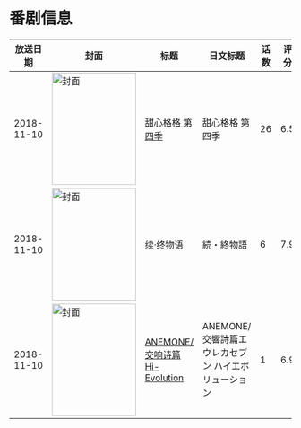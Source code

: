 # 番剧信息

|放送日期|封面|标题|日文标题|话数|评分|评分人数|
|---|---|---|---|---|---|---|
|2018-11-10|<img src="https://lain.bgm.tv/pic/cover/c/60/0d/305743_26ZOp.jpg" alt="封面" style="width:150px;height:200px;object-fit:cover;">|[甜心格格 第四季](https://bangumi.tv/subject/305743)|甜心格格 第四季|26|6.5|20人评分|
|2018-11-10|<img src="https://lain.bgm.tv/pic/cover/c/3a/7f/233926_V09ek.jpg" alt="封面" style="width:150px;height:200px;object-fit:cover;">|[续·终物语](https://bangumi.tv/subject/233926)|続・終物語|6|7.9|4607人评分|
|2018-11-10|<img src="https://lain.bgm.tv/pic/cover/c/ed/d8/211438_77x07.jpg" alt="封面" style="width:150px;height:200px;object-fit:cover;">|[ANEMONE/交响诗篇 Hi-Evolution](https://bangumi.tv/subject/211438)|ANEMONE/交響詩篇エウレカセブン ハイエボリューション|1|6.9|286人评分|

